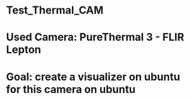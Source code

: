 # Test_Thermal_CAM
# Used Camera: PureThermal 3 - FLIR Lepton
# Goal: create a visualizer on ubuntu for this camera on ubuntu

